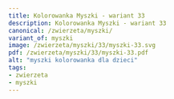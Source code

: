 ```yaml
---
title: Kolorowanka Myszki - wariant 33
description: Kolorowanka Myszki - wariant 33
canonical: /zwierzeta/myszki/
variant_of: myszki
image: /zwierzeta/myszki/33/myszki-33.svg
pdf: /zwierzeta/myszki/33/myszki-33.pdf
alt: "myszki kolorowanka dla dzieci"
tags:
- zwierzeta
- myszki
---
```

